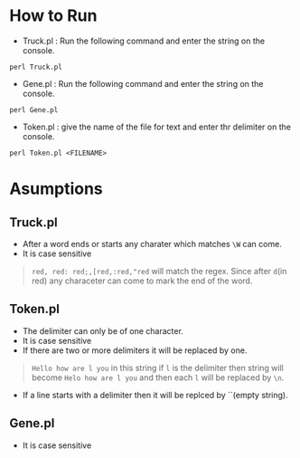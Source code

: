 # How to Run
- Truck.pl : Run the following command and enter the string on the console.

```
perl Truck.pl
```
- Gene.pl : Run the following command and enter the string on the console.

```
perl Gene.pl
```
- Token.pl : give the name of the file for text and enter thr delimiter on the console.

```
perl Token.pl <FILENAME>
```

# Asumptions
## Truck.pl 
- After a word ends or starts any charater which matches `\W` can come.
- It is case sensitive
> `red, red: red;,[red,:red,"red` will match the regex. Since after `d`(in red) any characeter can come to mark the end of the word. 
## Token.pl 
- The delimiter can only be of one character.
- It is case sensitive
- If there are two or more delimiters it will be replaced by one.
> `Hello how are l you` in this string if `l` is the delimiter then string will become `Helo how are l you` and then each `l` will be replaced by `\n`.
- If a line starts with a delimiter then it will be replced by ``(empty string).
## Gene.pl 
- It is case sensitive
